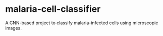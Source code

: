 # malaria-cell-classifier
A CNN-based project to classify malaria-infected cells using microscopic images.
